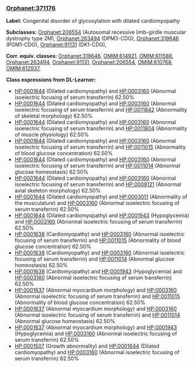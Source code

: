 
### [Orphanet:371176](http://www.orpha.net/ORDO/Orphanet_371176)
**Label:** Congenital disorder of glycosylation with dilated cardiomyopathy

**Subclasses:** [Orphanet:206554](http://www.orpha.net/ORDO/Orphanet_206554) (Autosomal recessive limb-girdle muscular dystrophy type 2M), [Orphanet:263494](http://www.orpha.net/ORDO/Orphanet_263494) (DPM3-CDG), [Orphanet:319646](http://www.orpha.net/ORDO/Orphanet_319646) (PGM1-CDG), [Orphanet:91131](http://www.orpha.net/ORDO/Orphanet_91131) (DK1-CDG), 

**Corr. equiv. classes:** [Orphanet:319646](http://www.orpha.net/ORDO/Orphanet_319646), [OMIM:614921](http://purl.obolibrary.org/obo/OMIM_614921), [OMIM:611588](http://purl.obolibrary.org/obo/OMIM_611588), [Orphanet:263494](http://www.orpha.net/ORDO/Orphanet_263494), [Orphanet:91131](http://www.orpha.net/ORDO/Orphanet_91131), [Orphanet:206554](http://www.orpha.net/ORDO/Orphanet_206554), [OMIM:610768](http://purl.obolibrary.org/obo/OMIM_610768), [OMIM:612937](http://purl.obolibrary.org/obo/OMIM_612937), 

**Class expressions from DL-Learner:**

- [HP:0001644](http://purl.obolibrary.org/obo/HP_0001644) (Dilated cardiomyopathy) and [HP:0003160](http://purl.obolibrary.org/obo/HP_0003160) (Abnormal isoelectric focusing of serum transferrin) 62.50%
- [HP:0001644](http://purl.obolibrary.org/obo/HP_0001644) (Dilated cardiomyopathy) and [HP:0003160](http://purl.obolibrary.org/obo/HP_0003160) (Abnormal isoelectric focusing of serum transferrin) and [HP:0011842](http://purl.obolibrary.org/obo/HP_0011842) (Abnormality of skeletal morphology) 62.50%
- [HP:0001644](http://purl.obolibrary.org/obo/HP_0001644) (Dilated cardiomyopathy) and [HP:0003160](http://purl.obolibrary.org/obo/HP_0003160) (Abnormal isoelectric focusing of serum transferrin) and [HP:0011804](http://purl.obolibrary.org/obo/HP_0011804) (Abnormality of muscle physiology) 62.50%
- [HP:0001644](http://purl.obolibrary.org/obo/HP_0001644) (Dilated cardiomyopathy) and [HP:0003160](http://purl.obolibrary.org/obo/HP_0003160) (Abnormal isoelectric focusing of serum transferrin) and [HP:0011015](http://purl.obolibrary.org/obo/HP_0011015) (Abnormality of blood glucose concentration) 62.50%
- [HP:0001644](http://purl.obolibrary.org/obo/HP_0001644) (Dilated cardiomyopathy) and [HP:0003160](http://purl.obolibrary.org/obo/HP_0003160) (Abnormal isoelectric focusing of serum transferrin) and [HP:0011014](http://purl.obolibrary.org/obo/HP_0011014) (Abnormal glucose homeostasis) 62.50%
- [HP:0001644](http://purl.obolibrary.org/obo/HP_0001644) (Dilated cardiomyopathy) and [HP:0003160](http://purl.obolibrary.org/obo/HP_0003160) (Abnormal isoelectric focusing of serum transferrin) and [HP:0009121](http://purl.obolibrary.org/obo/HP_0009121) (Abnormal axial skeleton morphology) 62.50%
- [HP:0001644](http://purl.obolibrary.org/obo/HP_0001644) (Dilated cardiomyopathy) and [HP:0003011](http://purl.obolibrary.org/obo/HP_0003011) (Abnormality of the musculature) and [HP:0003160](http://purl.obolibrary.org/obo/HP_0003160) (Abnormal isoelectric focusing of serum transferrin) 62.50%
- [HP:0001644](http://purl.obolibrary.org/obo/HP_0001644) (Dilated cardiomyopathy) and [HP:0001943](http://purl.obolibrary.org/obo/HP_0001943) (Hypoglycemia) and [HP:0003160](http://purl.obolibrary.org/obo/HP_0003160) (Abnormal isoelectric focusing of serum transferrin) 62.50%
- [HP:0001638](http://purl.obolibrary.org/obo/HP_0001638) (Cardiomyopathy) and [HP:0003160](http://purl.obolibrary.org/obo/HP_0003160) (Abnormal isoelectric focusing of serum transferrin) and [HP:0011015](http://purl.obolibrary.org/obo/HP_0011015) (Abnormality of blood glucose concentration) 62.50%
- [HP:0001638](http://purl.obolibrary.org/obo/HP_0001638) (Cardiomyopathy) and [HP:0003160](http://purl.obolibrary.org/obo/HP_0003160) (Abnormal isoelectric focusing of serum transferrin) and [HP:0011014](http://purl.obolibrary.org/obo/HP_0011014) (Abnormal glucose homeostasis) 62.50%
- [HP:0001638](http://purl.obolibrary.org/obo/HP_0001638) (Cardiomyopathy) and [HP:0001943](http://purl.obolibrary.org/obo/HP_0001943) (Hypoglycemia) and [HP:0003160](http://purl.obolibrary.org/obo/HP_0003160) (Abnormal isoelectric focusing of serum transferrin) 62.50%
- [HP:0001637](http://purl.obolibrary.org/obo/HP_0001637) (Abnormal myocardium morphology) and [HP:0003160](http://purl.obolibrary.org/obo/HP_0003160) (Abnormal isoelectric focusing of serum transferrin) and [HP:0011015](http://purl.obolibrary.org/obo/HP_0011015) (Abnormality of blood glucose concentration) 62.50%
- [HP:0001637](http://purl.obolibrary.org/obo/HP_0001637) (Abnormal myocardium morphology) and [HP:0003160](http://purl.obolibrary.org/obo/HP_0003160) (Abnormal isoelectric focusing of serum transferrin) and [HP:0011014](http://purl.obolibrary.org/obo/HP_0011014) (Abnormal glucose homeostasis) 62.50%
- [HP:0001637](http://purl.obolibrary.org/obo/HP_0001637) (Abnormal myocardium morphology) and [HP:0001943](http://purl.obolibrary.org/obo/HP_0001943) (Hypoglycemia) and [HP:0003160](http://purl.obolibrary.org/obo/HP_0003160) (Abnormal isoelectric focusing of serum transferrin) 62.50%
- [HP:0001507](http://purl.obolibrary.org/obo/HP_0001507) (Growth abnormality) and [HP:0001644](http://purl.obolibrary.org/obo/HP_0001644) (Dilated cardiomyopathy) and [HP:0003160](http://purl.obolibrary.org/obo/HP_0003160) (Abnormal isoelectric focusing of serum transferrin) 62.50%


